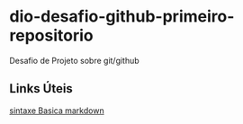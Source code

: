 # dio-desafio-github-primeiro-repositorio
Desafio de Projeto sobre git/github

## Links Úteis
[sintaxe Basica markdown](https://www.markdownguide.org/basic-syntax/)
